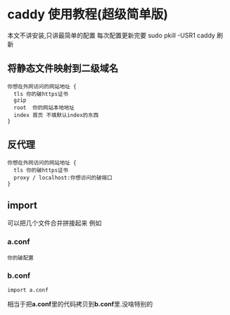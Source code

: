 # caddy 使用教程(超级简单版)

本文不讲安装,只讲最简单的配置
每次配置更新完要 sudo pkill -USR1 caddy 刷新

## 将静态文件映射到二级域名

```
你想在外网访问的网站地址 {
  tls 你的破https证书
  gzip
  root  你的网站本地地址
  index 首页 不填默认index的东西
}
```

## 反代理

```
你想在外网访问的网站地址 {
  tls 你的破https证书
  proxy / localhost:你想访问的破端口
}
```

## import

可以把几个文件合并拼接起来
例如

### a.conf

```
你的破配置
```

### b.conf

```
import a.conf
```

相当于把**a.conf**里的代码拷贝到**b.conf**里.没啥特别的

